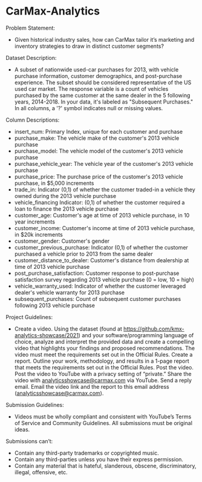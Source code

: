 # CarMax-Analytics

Problem Statement:
- Given historical industry sales, how can CarMax tailor it’s marketing and inventory strategies to draw in distinct customer segments?

Dataset Description:		
- A subset of nationwide used-car purchases for 2013, with vehicle purchase information, customer demographics, and post-purchase experience. The subset should be considered representative of the US used car market. The response variable is a count of vehicles purchased by the same customer at the same dealer in the 5 following years, 2014-2018. In your data, it's labeled as "Subsequent Purchases." In all columns, a '?' symbol indicates null or missing values.		

Column Descriptions:
- insert_num: Primary Index, unique for each customer and purchase	
- purchase_make: The vehicle make of the customer's 2013 vehicle purchase
- purchase_model: The vehicle model of the customer's 2013 vehicle purchase
- purchase_vehicle_year: The vehicle year of the customer's 2013 vehicle purchase
- purchase_price: The purchase price of the customer's 2013 vehicle purchase, in $5,000 increments
- trade_in: Indicator (0,1) of whether the customer traded-in a vehicle they owned during the 2013 vehicle purchase
- vehicle_financing	Indicator: (0,1) of whether the customer required a loan to finance the 2013 vehicle purchase
- customer_age: Customer's age at time of 2013 vehicle purchase, in 10 year increments
- customer_income: Customer's income at time of 2013 vehicle purchase, in $20k increments
- customer_gender: Customer's gender	
- customer_previous_purchase: Indicator (0,1) of whether the customer purchased a vehicle prior to 2013 from the same dealer
- customer_distance_to_dealer: Customer's distance from dealership at time of 2013 vehicle purchase
- post_purchase_satisfaction:	Customer response to post-purchase satisfaction survey regarding 2013 vehicle purchase (0 = low, 10 = high)
- vehicle_warranty_used: Indicator of whether the customer leveraged dealer's vehicle warranty for 2013 purchase
- subsequent_purchases: Count of subsequent customer purchases following 2013 vehicle purchase

Project Guidelines:
- Create a video. Using the dataset (found at https://github.com/kmx-analytics-showcase/2021) and your software/programming language of choice, analyze and interpret the provided data and create a compelling video that highlights your findings and proposed recommendations. The video must meet the requirements set out in the Official Rules. Create a report. Outline your work, methodology, and results in a 1-page report that meets the requirements set out in the Official Rules. Post the video. Post the video to YouTube with a privacy setting of “private.” Share the video with analyticsshowcase@carmax.com via YouTube. Send a reply email. Email the video link and the report to this email address (analyticsshowcase@carmax.com).

Submission Guidelines: 
- Videos must be wholly compliant and consistent with YouTube’s Terms of Service and Community Guidelines. All submissions must be original ideas. 

Submissions can’t: 
- Contain any third-party trademarks or copyrighted music. 
- Contain any third-parties unless you have their express permission. 
- Contain any material that is hateful, slanderous, obscene, discriminatory, illegal, offensive, etc.

